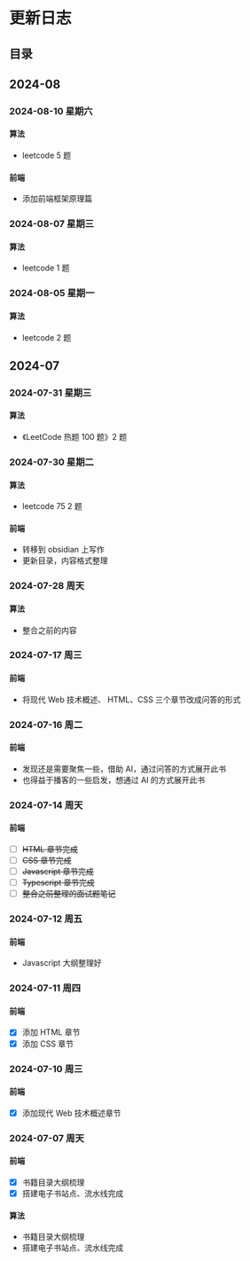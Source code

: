 
# 更新日志




## 目录
<!-- toc -->
 ## 2024-08 

### 2024-08-10 星期六

#### 算法
- leetcode 5 题
#### 前端
- 添加前端框架原理篇

### 2024-08-07 星期三

#### 算法
- leetcode 1 题

### 2024-08-05 星期一

#### 算法

- leetcode 2 题

## 2024-07

### 2024-07-31 星期三

#### 算法

- 《LeetCode 热题 100 题》2 题

### 2024-07-30 星期二

#### 算法

- leetcode 75 2 题

#### 前端

- 转移到 obsidian 上写作
- 更新目录，内容格式整理

### 2024-07-28 周天

#### 算法

- 整合之前的内容

### 2024-07-17 周三
#### 前端

-  将现代 Web 技术概述、 HTML、CSS 三个章节改成问答的形式

### 2024-07-16 周二

#### 前端

- 发现还是需要聚焦一些，借助 AI，通过问答的方式展开此书
- 也得益于播客的一些启发，想通过 AI 的方式展开此书

### 2024-07-14 周天

#### 前端

- [ ] ~~HTML 章节完成~~
- [ ] ~~CSS 章节完成~~
- [ ] ~~Javascript 章节完成~~
- [ ] ~~Typescript 章节完成~~
- [ ] ~~整合之前整理的面试题笔记~~

### 2024-07-12 周五

#### 前端

- Javascript 大纲整理好

### 2024-07-11 周四

#### 前端

- [x] 添加 HTML 章节
- [x] 添加 CSS 章节

### 2024-07-10 周三

#### 前端

- [x] 添加现代 Web 技术概述章节

### 2024-07-07 周天

#### 前端

- [x] 书籍目录大纲梳理
- [x] 搭建电子书站点、流水线完成

#### 算法

- 书籍目录大纲梳理
- 搭建电子书站点、流水线完成
